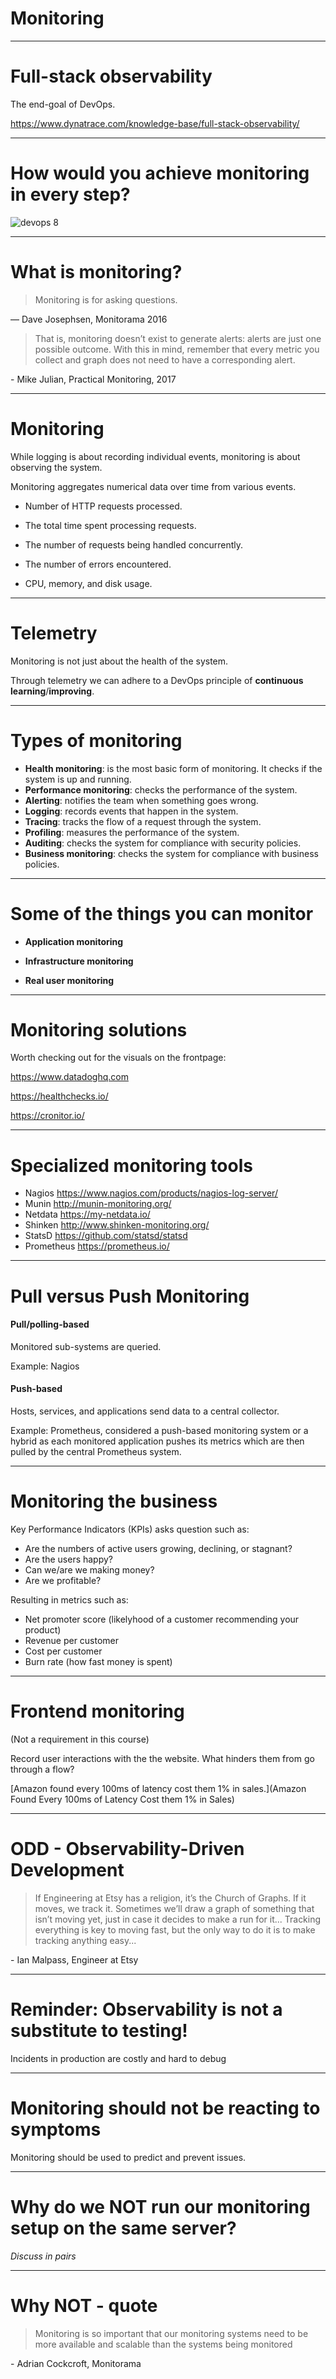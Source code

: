<div class="title-card">
    <h1>Monitoring</h1>
</div>

---

# Full-stack observability

The end-goal of DevOps.

https://www.dynatrace.com/knowledge-base/full-stack-observability/

---

# How would you achieve monitoring in every step?

<img src="./assets_monitoring/möbius_strip.png" alt="devops 8">

---

# What is monitoring?

> Monitoring is for asking questions.

— Dave Josephsen, Monitorama 2016

> That is, monitoring doesn’t exist to generate alerts: alerts are just one possible outcome. With this in mind, remember that every metric you collect and graph does not need to have a corresponding alert.

\-  Mike Julian, Practical Monitoring, 2017

---

# Monitoring

While logging is about recording individual events, monitoring is about observing the system.

Monitoring aggregates numerical data over time from various events. 

* Number of HTTP requests processed.

* The total time spent processing requests.

* The number of requests being handled concurrently.

* The number of errors encountered.

* CPU, memory, and disk usage.

---

# Telemetry

Monitoring is not just about the health of the system.

Through telemetry we can adhere to a DevOps principle of **continuous learning**/**improving**.


---

# Types of monitoring

- **Health monitoring**: is the most basic form of monitoring. It checks if the system is up and running.
- **Performance monitoring**: checks the performance of the system.
- **Alerting**: notifies the team when something goes wrong.
- **Logging**: records events that happen in the system.
- **Tracing**: tracks the flow of a request through the system.
- **Profiling**: measures the performance of the system.
- **Auditing**: checks the system for compliance with security policies.
- **Business monitoring**: checks the system for compliance with business policies.

---

# Some of the things you can monitor

- **Application monitoring**

- **Infrastructure monitoring**

- **Real user monitoring**

---


# Monitoring solutions

Worth checking out for the visuals on the frontpage:

https://www.datadoghq.com

https://healthchecks.io/

https://cronitor.io/

---

# Specialized monitoring tools

  * Nagios https://www.nagios.com/products/nagios-log-server/
  * Munin http://munin-monitoring.org/
  * Netdata https://my-netdata.io/
  * Shinken http://www.shinken-monitoring.org/
  * StatsD https://github.com/statsd/statsd
  * Prometheus https://prometheus.io/

---

# Pull versus Push Monitoring

#### Pull/polling-based

Monitored sub-systems are queried.

Example: Nagios

#### Push-based

Hosts, services, and applications send data to a central collector.

Example: Prometheus, considered a push-based monitoring system or a hybrid as each monitored application pushes its metrics which are then pulled by the central Prometheus system.

---

# Monitoring the business

Key Performance Indicators (KPIs) asks question such as:

* Are the numbers of active users growing, declining, or stagnant?
* Are the users happy?
* Can we/are we making money?
* Are we profitable?

Resulting in metrics such as:

* Net promoter score (likelyhood of a customer recommending your product)
* Revenue per customer
* Cost per customer
* Burn rate (how fast money is spent)

---

# Frontend monitoring

(Not a requirement in this course)

Record user interactions with the the website. What hinders them from go through a flow?

[Amazon found every 100ms of latency cost them 1% in sales.](Amazon Found Every 100ms of Latency Cost them 1% in Sales)


---

# ODD - Observability-Driven Development

> If Engineering at Etsy has a religion, it’s the Church of Graphs. If it moves, we track it. Sometimes we’ll draw a graph of something that isn’t moving yet, just in case it decides to make a run for it...  Tracking everything is key to moving fast, but the only way to do it is to make tracking anything easy...

\- Ian Malpass, Engineer at Etsy

---

# Reminder: Observability is not a substitute to testing!

Incidents in production are costly and hard to debug

---

# Monitoring should not be reacting to symptoms

Monitoring should be used to predict and prevent issues.


---

# Why do we **NOT** run our monitoring setup on the same server?

*Discuss in pairs*

---

# Why **NOT** - quote

> Monitoring is so important that our monitoring systems need to be more available and scalable than the systems being monitored

\- Adrian Cockcroft, Monitorama

